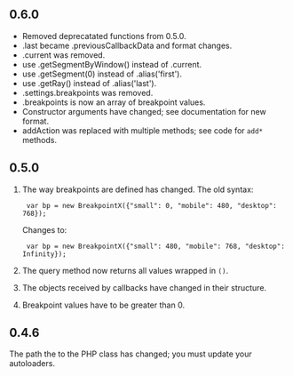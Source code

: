 ## 0.6.0

* Removed deprecatated functions from 0.5.0.
* .last became .previousCallbackData and format changes.
* .current was removed.
* use .getSegmentByWindow() instead of .current.
* use .getSegment(0) instead of .alias('first').
* use .getRay() instead of .alias('last').
* .settings.breakpoints was removed.
* .breakpoints is now an array of breakpoint values.
* Constructor arguments have changed; see documentation for new format.
* addAction was replaced with multiple methods; see code for `add*` methods.

## 0.5.0

1. The way breakpoints are defined has changed.  The old syntax:

        var bp = new BreakpointX({"small": 0, "mobile": 480, "desktop": 768});

    Changes to:

        var bp = new BreakpointX({"small": 480, "mobile": 768, "desktop": Infinity});

2. The query method now returns all values wrapped in `()`.
3. The objects received by callbacks have changed in their structure.
4. Breakpoint values have to be greater than 0.

## 0.4.6

The path the to the PHP class has changed; you must update your autoloaders.
